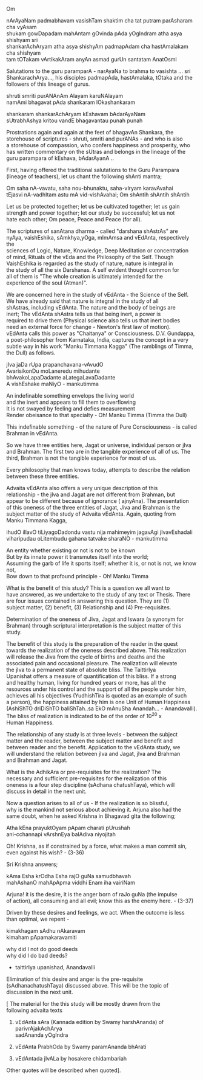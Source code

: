 Om

nArAyaNam padmabhavam vasishTam shaktim cha tat putram parAsharam cha vyAsam  
shukam gowDapadam mahAntam gOvinda pAda yOgIndram atha asya shishyam sri  
shankarAchAryam atha asya shishyAm padmapAdam cha hastAmalakam cha shishyam  
tam tOTakam vArtikakAram anyAn asmad gurUn santatam AnatOsmi

Salutations to the guru paramparA - narAyaNa to brahma to vasishta … sri  
ShankarachArya…, his disciples padmapAda, hastAmalaka, tOtaka and the  
followers of this lineage of gurus.

shruti smriti purANAnAm Alayam karuNAlayam  
namAmi bhagavat pAda shankaram lOkashankaram

shankaram shankarAchAryam kEshavam bAdarAyaNam  
sUtrabhAshya kritou vandE bhagavantau punah punah

Prostrations again and again at the feet of bhagavAn Shankara, the  
storehouse of scriptures - shruti, smriti and purANAs - and who is also  
a storehouse of compassion, who confers happiness and prosperity, who  
has written commentary on the sUtras and belongs in the lineage of the  
guru parampara of kEshava, bAdarAyanA ..

First, having offered the traditional salutations to the Guru Parampara  
(lineage of teachers), let us chant the following shAnti mantra;

Om saha nA-vavatu, saha nou-bhunaktu, saha-vIryam karavAvahai  
tEjasvi nA-vadhItam astu mA vid-vishAvahai; Om shAntih shAntih shAntih

Let us be protected together; let us be cultivated together; let us gain  
strength and power together; let our study be successful; let us not  
hate each other; Om peace, Peace and Peace (for all).

The scriptures of sanAtana dharma - called "darshana shAstrAs" are  
nyAya, vaishEshika, sAmkhya,yOga, mImAmsa and vEdAnta, respectively the  
sciences of Logic, Nature, Knowledge, Deep Meditation or concentration  
of mind, Rituals of the vEda and the Philosophy of the Self. Though  
VaishEshika is regarded as the study of nature, nature is integral in  
the study of all the six Darshanas. A self evident thought common for  
all of them is "The whole creation is ultimately intended for the  
experience of the soul (Atman)".

We are concerned here in the study of vEdAnta - the Science of the Self.  
We have already said that nature is integral in the study of all  
shAstras, including vEdAnta. The nature and the body of beings are  
inert; The vEdAnta shAstra tells us that being inert, a power is  
required to drive them (Physical science also tells us that inert bodies  
need an external force for change - Newton&#39;s first law of motion).  
vEdAnta calls this power as "Chaitanya" or Consciousness. <span class="caps">D.V.</span> Gundappa,  
a poet-philosopher from Karnataka, India, captures the concept in a very  
subtle way in his work "Manku Timmana Kagga" (The ramblings of Timma,  
the Dull) as follows.

jIva jaDa rUpa prapanchavana-vAvudO  
AvarisikonDu moLaneredu mihudante  
bhAvakoLapaDadante aLategaLavaDadante  
A vishEshake maNiyO - mankutimma

An indefinable something envelops the living world  
and the inert and appears to fill them to overflowing  
It is not swayed by feeling and defies measurement  
Render obeisance to that specialty - Oh! Manku Timma (Timma the Dull)

This indefinable something - of the nature of Pure Consciousness - is called  
Brahman in vEdAnta.

So we have three entities here, Jagat or universe, individual person or jIva  
and Brahman. The first two are in the tangible experience of all of us. The  
third, Brahman is not the tangible experience for most of us.

Every philosophy that man knows today, attempts to describe the relation  
between these three entities.

Advaita vEdAnta also offers a very unique description of this  
relationship - the jIva and Jagat are not different from Brahman, but  
appear to be different because of ignorance ( ajnyAna). The presentation  
of this oneness of the three entities of Jagat, Jiva and Brahman is the  
subject matter of the study of Advaita vEdAnta. Again, quoting from  
Manku Timmana Kagga,

ihudO illavO tiLiyagoDadondu vastu nija mahimeyim jagavAgi jIvavEshadali  
viharipudau oLitembudu gahana tatvake sharaNO - mankutimma

An entity whether existing or not is not to be known  
But by its innate power it transmutes itself into the world;  
Assuming the garb of life it sports itself; whether it is, or not is not, we know not,  
Bow down to that profound principle - Oh! Manku Timma

What is the benefit of this study? This is a question we all want to  
have answered, as we undertake to the study of any text or Thesis. There  
are four issues contained in answering this question. They are (1)  
subject matter, (2) benefit, (3) Relationship and (4) Pre-requisites.

Determination of the oneness of Jiva, Jagat and Iswara (a synonym for  
Brahman) through scriptural interpretation is the subject matter of this  
study.

The benefit of this study is the preparation of the reader in the quest  
towards the realization of the oneness described above. This realization  
will release the Jiva from the cycle of births and deaths and the  
associated pain and occasional pleasure. The realization will elevate  
the jIva to a permanent state of absolute bliss. The TaittirIya  
Upanishat offers a measure of quantification of this bliss. If a strong  
and healthy human, living for hundred years or more, has all the  
resources under his control and the support of all the people under him,  
achieves all his objectives (YudhishTira is quoted as an example of such  
a person), the happiness attained by him is one Unit of Human Happiness  
(AshiShTO driDiShTO baliShTah..sa EkO mAnuSha Anandah... - Anandavalli).  
The bliss of realization is indicated to be of the order of 10<sup>20</sup> x  
Human Happiness.

The relationship of any study is at three levels - between the subject  
matter and the reader, between the subject matter and benefit and  
between reader and the benefit.  Application to the vEdAnta study, we  
will understand the relation between jIva and Jagat, jIva and Brahman  
and Brahman and Jagat.

What is the AdhikAra or pre-requisites for the realization? The  
necessary and sufficient pre-requisites for the realization of this  
oneness is a four step discipline (sAdhana chatushTaya), which will  
discuss in detail in the next unit.

Now a question arises to all of us - If the realization is so blissful,  
why is the mankind not serious about achieving it. Arjuna also had the  
same doubt, when he asked Krishna in Bhagavad gIta the following;

Atha kEna prayuktOyam pApam charati pUrushah  
ani-cchannapi vArshnEya balAdiva niyojitah

Oh! Krishna, as if constrained by a force, what makes a man commit sin,  
even against his wish? - (3-36)

Sri Krishna answers;

kAma Esha krOdha Esha rajO guNa samudbhavah  
mahAshanO mahApApma viddhi Enam iha vairiNam

Arjuna! it is the desire, it is the anger born of raJo guNa (the impulse  
of action), all consuming and all evil; know this as the enemy here. - (3-37)

Driven by these desires and feelings, we act. When the outcome is less  
than optimal, we repent -

kimakhagam sAdhu nAkaravam  
kimaham pApamakaravamiti

why did I not do good deeds  
why did I do bad deeds?  
- taittirIya upanishad, Anandavalli

Elimination of this desire and anger is the pre-requisite  
(sAdhanachatushTaya) discussed above. This will be the topic of  
discussion in the next unit.

[ The material for the this study will be mostly drawn from the  
following advaita texts

1) vEdAnta sAra (Kannada edition by Swamy harshAnanda) of parivrAjakAchArya  
sadAnanda yOgIndra

2) vEdAnta PrabhOda by Swamy paramAnanda bhArati

3) vEdAntada jIvALa by hosakere chidambariah

Other quotes will be described when quoted].
